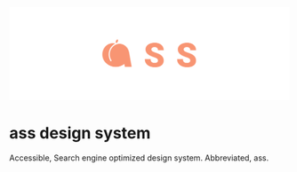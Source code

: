 <img src="https://github.com/niquet/ass-design-system/blob/master/ass_alternative.png">

# ass design system
Accessible, Search engine optimized design system. Abbreviated, ass.
